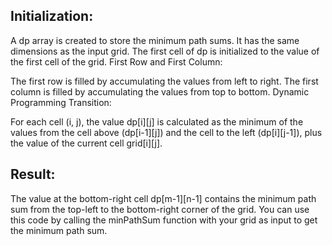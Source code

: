 Initialization:
-------------------------------
A dp array is created to store the minimum path sums. It has the same dimensions as the input grid.
The first cell of dp is initialized to the value of the first cell of the grid.
First Row and First Column:

The first row is filled by accumulating the values from left to right.
The first column is filled by accumulating the values from top to bottom.
Dynamic Programming Transition:

For each cell (i, j), the value dp[i][j] is calculated as the minimum of the values from the cell above (dp[i-1][j]) and the cell to the left (dp[i][j-1]), plus the value of the current cell grid[i][j].

Result:
-------------------------------------
The value at the bottom-right cell dp[m-1][n-1] contains the minimum path sum from the top-left to the bottom-right corner of the grid.
You can use this code by calling the minPathSum function with your grid as input to get the minimum path sum.






